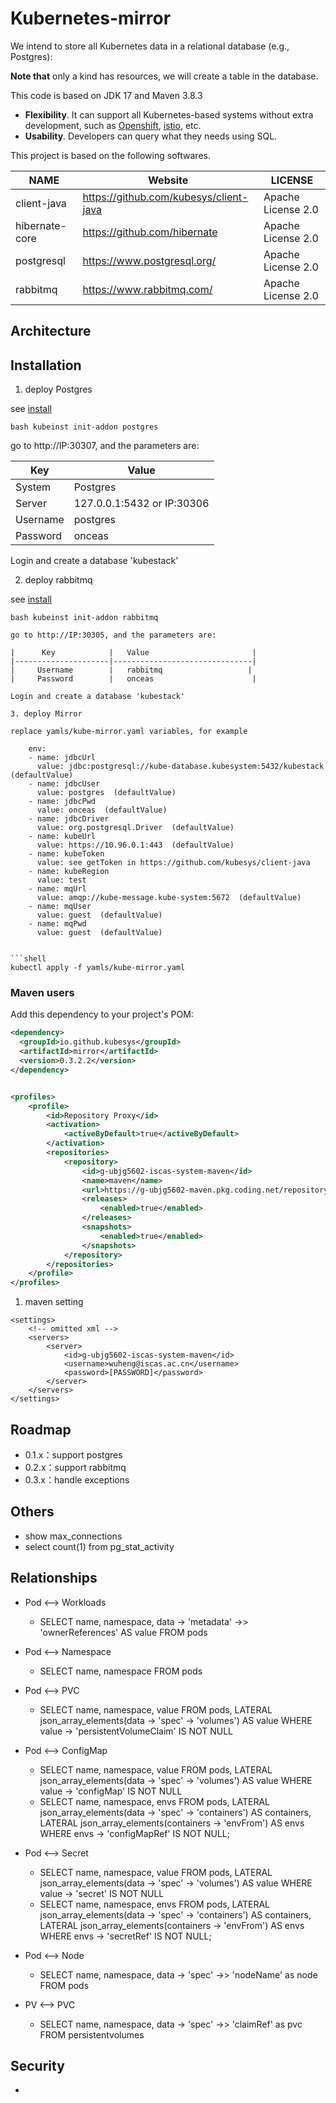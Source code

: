 # Kubernetes-mirror

We intend to store all Kubernetes data in a relational database (e.g., Postgres):

**Note that** only a kind has resources, we will create a table in the database.

This code is based on JDK 17 and Maven 3.8.3

- **Flexibility**. It can support all Kubernetes-based systems without extra development, such as [Openshift](https://www.redhat.com/en/technologies/cloud-computing/openshift), [istio](https://istio.io/), etc.
- **Usability**. Developers can query what they needs using SQL.

This project is based on the following softwares.

|               NAME            |   Website                       |      LICENSE              | 
|-------------------------------|---------------------------------|---------------------------|
|     client-java               |  https://github.com/kubesys/client-java          |  Apache License 2.0 |
|     hibernate-core            |  https://github.com/hibernate                    |  Apache License 2.0 |
|     postgresql                |  https://www.postgresql.org/                     |  Apache License 2.0 |
|     rabbitmq                  |  https://www.rabbitmq.com/                       |  Apache License 2.0 |
      

## Architecture

## Installation

1. deploy Postgres

see [install](https://github.com/kubesys/installer)

```shell
bash kubeinst init-addon postgres
```

go to http://IP:30307, and the parameters are:

|      Key            |   Value                       |  
|---------------------|-------------------------------|
|     System          |   Postgres                   | 
|     Server          |   127.0.0.1:5432 or IP:30306   | 
|     Username        |   postgres                   | 
|     Password        |   onceas                     |

Login and create a database 'kubestack'


2. deploy rabbitmq

see [install](https://github.com/kubesys/installer)

```shell
bash kubeinst init-addon rabbitmq

go to http://IP:30305, and the parameters are:

|      Key            |   Value                       |  
|---------------------|-------------------------------| 
|     Username        |   rabbitmq                   | 
|     Password        |   onceas                      |

Login and create a database 'kubestack'

3. deploy Mirror

replace yamls/kube-mirror.yaml variables, for example 

```
        env:
        - name: jdbcUrl
          value: jdbc:postgresql://kube-database.kubesystem:5432/kubestack (defaultValue)
        - name: jdbcUser
          value: postgres  (defaultValue)
        - name: jdbcPwd
          value: onceas  (defaultValue)
        - name: jdbcDriver
          value: org.postgresql.Driver  (defaultValue)
        - name: kubeUrl
          value: https://10.96.0.1:443  (defaultValue)
        - name: kubeToken
          value: see getToken in https://github.com/kubesys/client-java
        - name: kubeRegion
          value: test
        - name: mqUrl
          value: amqp://kube-message.kube-system:5672  (defaultValue)
        - name: mqUser
          value: guest  (defaultValue)
        - name: mqPwd
          value: guest  (defaultValue)
        
```

```shell
kubectl apply -f yamls/kube-mirror.yaml
```

### Maven users

Add this dependency to your project's POM:

```xml
<dependency>
  <groupId>io.github.kubesys</groupId>
  <artifactId>mirror</artifactId>
  <version>0.3.2.2</version> 
</dependency>


<profiles>
    <profile>
        <id>Repository Proxy</id>
        <activation>
            <activeByDefault>true</activeByDefault>
        </activation>
        <repositories>
            <repository>
                <id>g-ubjg5602-iscas-system-maven</id>
                <name>maven</name>
                <url>https://g-ubjg5602-maven.pkg.coding.net/repository/iscas-system/jars/</url>
                <releases>
                    <enabled>true</enabled>
                </releases>
                <snapshots>
                    <enabled>true</enabled>
                </snapshots>
            </repository>
        </repositories>
    </profile>
</profiles>
```
1. maven setting

```
<settings>
    <!-- omitted xml -->
    <servers>
        <server>
            <id>g-ubjg5602-iscas-system-maven</id>
            <username>wuheng@iscas.ac.cn</username>
            <password>[PASSWORD]</password>
        </server>
    </servers>
</settings>
```

## Roadmap

- 0.1.x：support postgres
- 0.2.x：support rabbitmq
- 0.3.x：handle exceptions

## Others

- show max_connections
- select count(1) from pg_stat_activity

## Relationships

- Pod <--> Workloads
  - SELECT name, namespace, data -> 'metadata' ->> 'ownerReferences' AS value 
        FROM pods

- Pod <--> Namespace
  - SELECT name, namespace 
        FROM pods

- Pod <--> PVC
  - SELECT name, namespace, value
		FROM pods,
		     LATERAL json_array_elements(data -> 'spec' -> 'volumes') AS value
		WHERE value -> 'persistentVolumeClaim' IS NOT NULL

- Pod <--> ConfigMap
  - SELECT name, namespace, value
		FROM pods,
		     LATERAL json_array_elements(data -> 'spec' -> 'volumes') AS value
		WHERE value -> 'configMap' IS NOT NULL
  - SELECT name, namespace, envs
		FROM pods,
		     LATERAL json_array_elements(data -> 'spec' -> 'containers') AS containers,
		     LATERAL json_array_elements(containers -> 'envFrom') AS envs
		WHERE envs -> 'configMapRef' IS NOT NULL;
		
- Pod <--> Secret
  - SELECT name, namespace, value
		FROM pods,
		     LATERAL json_array_elements(data -> 'spec' -> 'volumes') AS value
		WHERE value -> 'secret' IS NOT NULL
  - SELECT name, namespace, envs
		FROM pods,
		     LATERAL json_array_elements(data -> 'spec' -> 'containers') AS containers,
		     LATERAL json_array_elements(containers -> 'envFrom') AS envs
		WHERE envs -> 'secretRef' IS NOT NULL;
		
- Pod <--> Node
  - SELECT name, namespace, data -> 'spec' ->> 'nodeName' as node
		FROM pods
		
- PV <--> PVC
  - SELECT name, namespace, data -> 'spec' ->> 'claimRef' as pvc 
        FROM persistentvolumes
        
        
## Security

- 